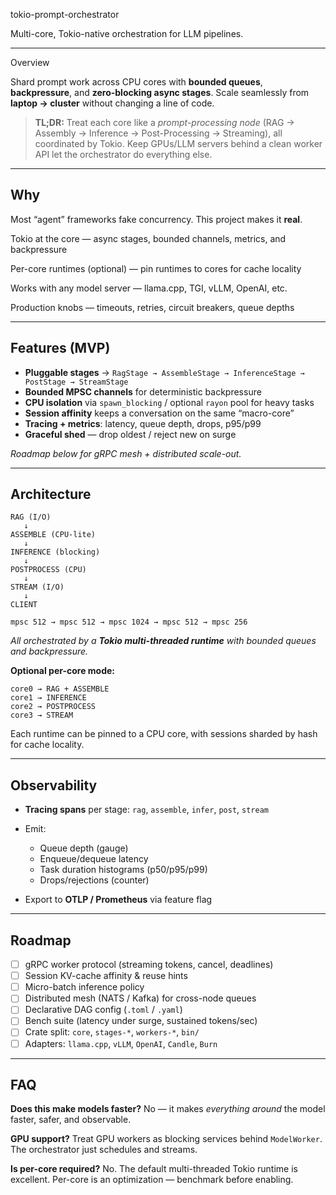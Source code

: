 tokio-prompt-orchestrator

Multi-core, Tokio-native orchestration for LLM pipelines.

---
 Overview

Shard prompt work across CPU cores with **bounded queues**, **backpressure**, and **zero-blocking async stages**.
Scale seamlessly from **laptop → cluster** without changing a line of code.

> **TL;DR:** Treat each core like a *prompt-processing node*
> (RAG → Assembly → Inference → Post-Processing → Streaming),
> all coordinated by Tokio.
> Keep GPUs/LLM servers behind a clean worker API 
> let the orchestrator do everything else.

---

##  Why

Most “agent” frameworks fake concurrency.
This project makes it **real**.

Tokio at the core — async stages, bounded channels, metrics, and backpressure

Per-core runtimes (optional) — pin runtimes to cores for cache locality

Works with any model server — llama.cpp, TGI, vLLM, OpenAI, etc.

Production knobs — timeouts, retries, circuit breakers, queue depths

---

##  Features (MVP)

* **Pluggable stages** → `RagStage → AssembleStage → InferenceStage → PostStage → StreamStage`
* **Bounded MPSC channels** for deterministic backpressure
* **CPU isolation** via `spawn_blocking` / optional `rayon` pool for heavy tasks
* **Session affinity** keeps a conversation on the same “macro-core”
* **Tracing + metrics**: latency, queue depth, drops, p95/p99
* **Graceful shed** — drop oldest / reject new on surge

 *Roadmap below for gRPC mesh + distributed scale-out.*

---

##  Architecture

```
RAG (I/O)
   ↓
ASSEMBLE (CPU-lite)
   ↓
INFERENCE (blocking)
   ↓
POSTPROCESS (CPU)
   ↓
STREAM (I/O)
   ↓
CLIENT

mpsc 512 → mpsc 512 → mpsc 1024 → mpsc 512 → mpsc 256
```

*All orchestrated by a **Tokio multi-threaded runtime** with bounded queues and backpressure.*

**Optional per-core mode:**

```
core0 → RAG + ASSEMBLE
core1 → INFERENCE
core2 → POSTPROCESS
core3 → STREAM
```

Each runtime can be pinned to a CPU core, with sessions sharded by hash for cache locality.

---




##  Observability

* **Tracing spans** per stage: `rag`, `assemble`, `infer`, `post`, `stream`
* Emit:

  * Queue depth (gauge)
  * Enqueue/dequeue latency
  * Task duration histograms (p50/p95/p99)
  * Drops/rejections (counter)
* Export to **OTLP / Prometheus** via feature flag

---

##  Roadmap

* [ ] gRPC worker protocol (streaming tokens, cancel, deadlines)
* [ ] Session KV-cache affinity & reuse hints
* [ ] Micro-batch inference policy
* [ ] Distributed mesh (NATS / Kafka) for cross-node queues
* [ ] Declarative DAG config (`.toml` / `.yaml`)
* [ ] Bench suite (latency under surge, sustained tokens/sec)
* [ ] Crate split: `core`, `stages-*`, `workers-*`, `bin/`
* [ ] Adapters: `llama.cpp`, `vLLM`, `OpenAI`, `Candle`, `Burn`

---

##  FAQ

**Does this make models faster?**
No — it makes *everything around* the model faster, safer, and observable.

**GPU support?**
Treat GPU workers as blocking services behind `ModelWorker`. The orchestrator just schedules and streams.

**Is per-core required?**
No. The default multi-threaded Tokio runtime is excellent. Per-core is an optimization — benchmark before enabling.


